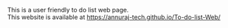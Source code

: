 This is a user friendly to do list web page.
<br>
This website is available at https://annuraj-tech.github.io/To-do-list-Web/
